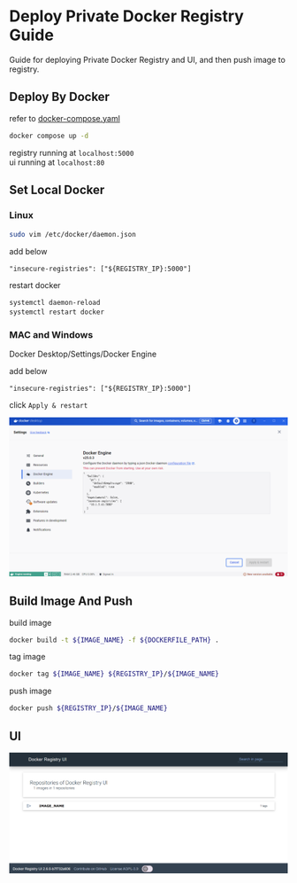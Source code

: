 # Deploy Private Docker Registry Guide

Guide for deploying Private Docker Registry and UI, and then push image to registry.

## Deploy By Docker

refer to [docker-compose.yaml](docker-compose.yaml)  
```bash
docker compose up -d
```

registry running at `localhost:5000`  
ui running at `localhost:80`  

## Set Local Docker

### Linux
```bash
sudo vim /etc/docker/daemon.json
```

add below
```
"insecure-registries": ["${REGISTRY_IP}:5000"]
```

restart docker
```bash
systemctl daemon-reload
systemctl restart docker
```

### MAC and Windows

Docker Desktop/Settings/Docker Engine

add below
```
"insecure-registries": ["${REGISTRY_IP}:5000"]
```

click `Apply & restart`

![docker desktop](docker-desktop.png)  

## Build Image And Push

build image
```bash
docker build -t ${IMAGE_NAME} -f ${DOCKERFILE_PATH} .
```

tag image
```bash
docker tag ${IMAGE_NAME} ${REGISTRY_IP}/${IMAGE_NAME}
```

push image
```bash
docker push ${REGISTRY_IP}/${IMAGE_NAME}
```

## UI

![registry ui](registry-ui.png)